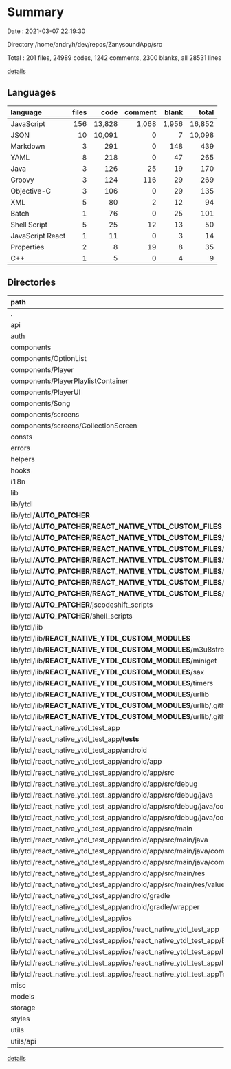 # Summary

Date : 2021-03-07 22:19:30

Directory /home/andryh/dev/repos/ZanysoundApp/src

Total : 201 files,  24989 codes, 1242 comments, 2300 blanks, all 28531 lines

[details](details.md)

## Languages
| language | files | code | comment | blank | total |
| :--- | ---: | ---: | ---: | ---: | ---: |
| JavaScript | 156 | 13,828 | 1,068 | 1,956 | 16,852 |
| JSON | 10 | 10,091 | 0 | 7 | 10,098 |
| Markdown | 3 | 291 | 0 | 148 | 439 |
| YAML | 8 | 218 | 0 | 47 | 265 |
| Java | 3 | 126 | 25 | 19 | 170 |
| Groovy | 3 | 124 | 116 | 29 | 269 |
| Objective-C | 3 | 106 | 0 | 29 | 135 |
| XML | 5 | 80 | 2 | 12 | 94 |
| Batch | 1 | 76 | 0 | 25 | 101 |
| Shell Script | 5 | 25 | 12 | 13 | 50 |
| JavaScript React | 1 | 11 | 0 | 3 | 14 |
| Properties | 2 | 8 | 19 | 8 | 35 |
| C++ | 1 | 5 | 0 | 4 | 9 |

## Directories
| path | files | code | comment | blank | total |
| :--- | ---: | ---: | ---: | ---: | ---: |
| . | 201 | 24,989 | 1,242 | 2,300 | 28,531 |
| api | 1 | 104 | 0 | 21 | 125 |
| auth | 1 | 95 | 1 | 22 | 118 |
| components | 45 | 3,417 | 81 | 412 | 3,910 |
| components/OptionList | 3 | 57 | 0 | 10 | 67 |
| components/Player | 5 | 754 | 10 | 64 | 828 |
| components/PlayerPlaylistContainer | 2 | 165 | 27 | 30 | 222 |
| components/PlayerUI | 2 | 167 | 0 | 13 | 180 |
| components/Song | 1 | 237 | 1 | 29 | 267 |
| components/screens | 7 | 472 | 32 | 71 | 575 |
| components/screens/CollectionScreen | 3 | 77 | 0 | 11 | 88 |
| consts | 3 | 18 | 0 | 5 | 23 |
| errors | 1 | 7 | 0 | 2 | 9 |
| helpers | 10 | 1,100 | 14 | 248 | 1,362 |
| hooks | 7 | 112 | 0 | 29 | 141 |
| i18n | 2 | 129 | 0 | 5 | 134 |
| lib | 77 | 18,270 | 1,082 | 1,171 | 20,523 |
| lib/ytdl | 77 | 18,270 | 1,082 | 1,171 | 20,523 |
| lib/ytdl/__AUTO_PATCHER__ | 15 | 1,697 | 109 | 250 | 2,056 |
| lib/ytdl/__AUTO_PATCHER__/__REACT_NATIVE_YTDL_CUSTOM_FILES__ | 8 | 1,631 | 89 | 221 | 1,941 |
| lib/ytdl/__AUTO_PATCHER__/__REACT_NATIVE_YTDL_CUSTOM_FILES__/lib | 6 | 1,518 | 89 | 166 | 1,773 |
| lib/ytdl/__AUTO_PATCHER__/__REACT_NATIVE_YTDL_CUSTOM_FILES__/lib/__REACT_NATIVE_YTDL_CUSTOM_MODULES__ | 5 | 1,452 | 77 | 147 | 1,676 |
| lib/ytdl/__AUTO_PATCHER__/__REACT_NATIVE_YTDL_CUSTOM_FILES__/lib/__REACT_NATIVE_YTDL_CUSTOM_MODULES__/m3u8stream | 1 | 28 | 11 | 2 | 41 |
| lib/ytdl/__AUTO_PATCHER__/__REACT_NATIVE_YTDL_CUSTOM_FILES__/lib/__REACT_NATIVE_YTDL_CUSTOM_MODULES__/miniget | 1 | 45 | 3 | 11 | 59 |
| lib/ytdl/__AUTO_PATCHER__/__REACT_NATIVE_YTDL_CUSTOM_FILES__/lib/__REACT_NATIVE_YTDL_CUSTOM_MODULES__/sax | 2 | 1,369 | 63 | 131 | 1,563 |
| lib/ytdl/__AUTO_PATCHER__/__REACT_NATIVE_YTDL_CUSTOM_FILES__/lib/__REACT_NATIVE_YTDL_CUSTOM_MODULES__/timers | 1 | 10 | 0 | 3 | 13 |
| lib/ytdl/__AUTO_PATCHER__/jscodeshift_scripts | 2 | 41 | 8 | 16 | 65 |
| lib/ytdl/__AUTO_PATCHER__/shell_scripts | 5 | 25 | 12 | 13 | 50 |
| lib/ytdl/lib | 27 | 5,756 | 774 | 696 | 7,226 |
| lib/ytdl/lib/__REACT_NATIVE_YTDL_CUSTOM_MODULES__ | 18 | 4,042 | 451 | 447 | 4,940 |
| lib/ytdl/lib/__REACT_NATIVE_YTDL_CUSTOM_MODULES__/m3u8stream | 1 | 28 | 11 | 2 | 41 |
| lib/ytdl/lib/__REACT_NATIVE_YTDL_CUSTOM_MODULES__/miniget | 1 | 45 | 3 | 11 | 59 |
| lib/ytdl/lib/__REACT_NATIVE_YTDL_CUSTOM_MODULES__/sax | 2 | 1,369 | 63 | 131 | 1,563 |
| lib/ytdl/lib/__REACT_NATIVE_YTDL_CUSTOM_MODULES__/timers | 1 | 10 | 0 | 3 | 13 |
| lib/ytdl/lib/__REACT_NATIVE_YTDL_CUSTOM_MODULES__/urllib | 13 | 2,590 | 374 | 300 | 3,264 |
| lib/ytdl/lib/__REACT_NATIVE_YTDL_CUSTOM_MODULES__/urllib/.github | 6 | 194 | 0 | 45 | 239 |
| lib/ytdl/lib/__REACT_NATIVE_YTDL_CUSTOM_MODULES__/urllib/.github/workflows | 6 | 194 | 0 | 45 | 239 |
| lib/ytdl/react_native_ytdl_test_app | 31 | 10,637 | 199 | 167 | 11,003 |
| lib/ytdl/react_native_ytdl_test_app/__tests__ | 1 | 7 | 4 | 4 | 15 |
| lib/ytdl/react_native_ytdl_test_app/android | 13 | 372 | 162 | 92 | 626 |
| lib/ytdl/react_native_ytdl_test_app/android/app | 8 | 256 | 138 | 53 | 447 |
| lib/ytdl/react_native_ytdl_test_app/android/app/src | 7 | 164 | 27 | 30 | 221 |
| lib/ytdl/react_native_ytdl_test_app/android/app/src/debug | 2 | 65 | 8 | 9 | 82 |
| lib/ytdl/react_native_ytdl_test_app/android/app/src/debug/java | 1 | 59 | 8 | 6 | 73 |
| lib/ytdl/react_native_ytdl_test_app/android/app/src/debug/java/com | 1 | 59 | 8 | 6 | 73 |
| lib/ytdl/react_native_ytdl_test_app/android/app/src/debug/java/com/react_native_ytdl_test_app | 1 | 59 | 8 | 6 | 73 |
| lib/ytdl/react_native_ytdl_test_app/android/app/src/main | 5 | 99 | 19 | 21 | 139 |
| lib/ytdl/react_native_ytdl_test_app/android/app/src/main/java | 2 | 67 | 17 | 13 | 97 |
| lib/ytdl/react_native_ytdl_test_app/android/app/src/main/java/com | 2 | 67 | 17 | 13 | 97 |
| lib/ytdl/react_native_ytdl_test_app/android/app/src/main/java/com/react_native_ytdl_test_app | 2 | 67 | 17 | 13 | 97 |
| lib/ytdl/react_native_ytdl_test_app/android/app/src/main/res | 2 | 8 | 2 | 4 | 14 |
| lib/ytdl/react_native_ytdl_test_app/android/app/src/main/res/values | 2 | 8 | 2 | 4 | 14 |
| lib/ytdl/react_native_ytdl_test_app/android/gradle | 1 | 5 | 0 | 1 | 6 |
| lib/ytdl/react_native_ytdl_test_app/android/gradle/wrapper | 1 | 5 | 0 | 1 | 6 |
| lib/ytdl/react_native_ytdl_test_app/ios | 7 | 197 | 0 | 35 | 232 |
| lib/ytdl/react_native_ytdl_test_app/ios/react_native_ytdl_test_app | 6 | 146 | 0 | 20 | 166 |
| lib/ytdl/react_native_ytdl_test_app/ios/react_native_ytdl_test_app/Base.lproj | 1 | 42 | 0 | 1 | 43 |
| lib/ytdl/react_native_ytdl_test_app/ios/react_native_ytdl_test_app/Images.xcassets | 2 | 44 | 0 | 1 | 45 |
| lib/ytdl/react_native_ytdl_test_app/ios/react_native_ytdl_test_app/Images.xcassets/AppIcon.appiconset | 1 | 38 | 0 | 0 | 38 |
| lib/ytdl/react_native_ytdl_test_app/ios/react_native_ytdl_test_appTests | 1 | 51 | 0 | 15 | 66 |
| misc | 11 | 627 | 21 | 141 | 789 |
| models | 8 | 326 | 0 | 59 | 385 |
| storage | 1 | 11 | 10 | 7 | 28 |
| styles | 4 | 49 | 14 | 11 | 74 |
| utils | 30 | 724 | 19 | 167 | 910 |
| utils/api | 8 | 275 | 4 | 59 | 338 |

[details](details.md)